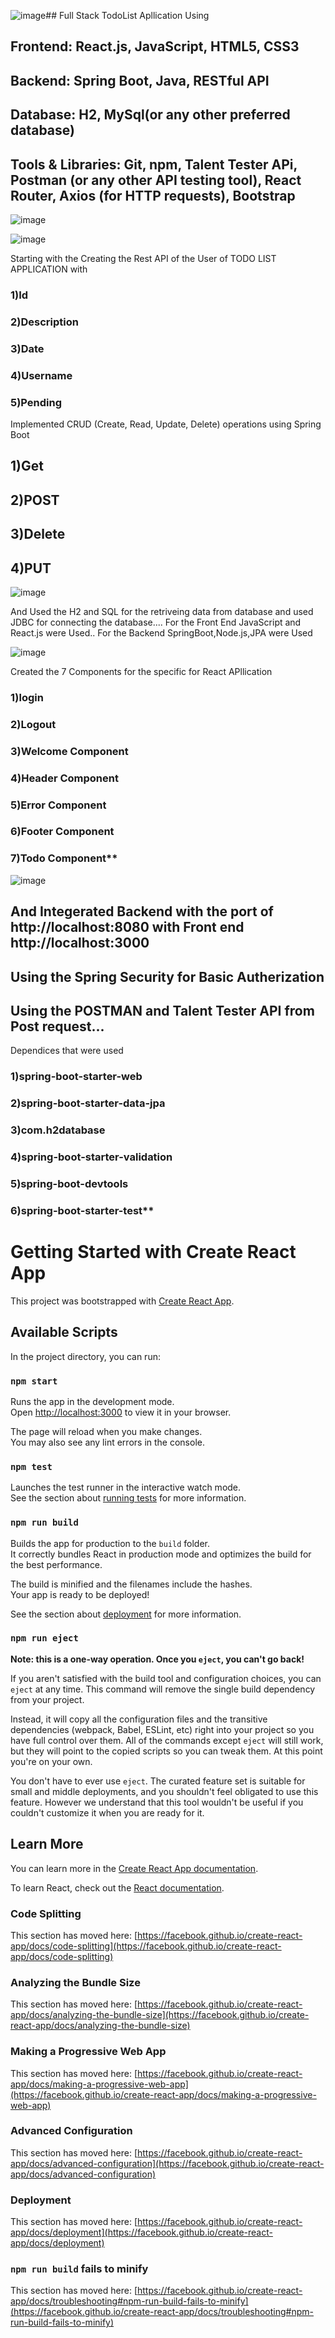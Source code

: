 ![image](https://github.com/Ajjuajith14/app_todo/assets/93632064/92cac007-a6a4-49e2-baad-b950105b98ac)## Full Stack TodoList Apllication Using 
## Frontend: React.js, JavaScript, HTML5, CSS3
## Backend: Spring Boot, Java, RESTful API
## Database: H2, MySql(or any other preferred database)
## Tools & Libraries: Git, npm, Talent Tester APi, Postman (or any other API testing tool), React Router, Axios (for HTTP requests), Bootstrap


![image](https://github.com/Ajjuajith14/app_todo/assets/93632064/cb1a256e-ea4f-4992-a5e0-ffc84713c1e8)

![image](https://github.com/Ajjuajith14/app_todo/assets/93632064/6d4ed9e4-abd7-4f19-bad4-ef1aaf3f9dd2)


Starting with the Creating the Rest API of the User of TODO LIST APPLICATION with 
### 1)Id
### 2)Description
### 3)Date
### 4)Username
### 5)Pending 


Implemented CRUD (Create, Read, Update, Delete) operations using Spring Boot
## 1)Get
## 2)POST
## 3)Delete
## 4)PUT

![image](https://github.com/Ajjuajith14/app_todo/assets/93632064/adcd0050-b38a-4d18-bb84-ad7940798664)

And Used the H2 and SQL for the retriveing data from database and used JDBC for connecting the database....
For the Front End JavaScript and React.js were Used..
For the Backend SpringBoot,Node.js,JPA were Used

![image](https://github.com/Ajjuajith14/app_todo/assets/93632064/53fc8972-1e76-406b-856d-e4e7eae9a40b)


Created the 7 Components for the specific for React APllication
### 1)login
### 2)Logout
### 3)Welcome Component
### 4)Header Component
### 5)Error Component
### 6)Footer Component
### 7)Todo Component**

![image](https://github.com/Ajjuajith14/app_todo/assets/93632064/d3e161be-9407-44ce-928c-0aaf635065cb)


## And Integerated Backend with the port of **http://localhost:8080** with Front end **http://localhost:3000**

## Using the Spring Security for Basic Autherization

## Using the POSTMAN and Talent Tester API from Post request...

Dependices that were used
### 1)spring-boot-starter-web
### 2)spring-boot-starter-data-jpa
### 3)com.h2database
### 4)spring-boot-starter-validation
### 5)spring-boot-devtools
### 6)spring-boot-starter-test**


















# Getting Started with Create React App

This project was bootstrapped with [Create React App](https://github.com/facebook/create-react-app).

## Available Scripts

In the project directory, you can run:

### `npm start`

Runs the app in the development mode.\
Open [http://localhost:3000](http://localhost:3000) to view it in your browser.

The page will reload when you make changes.\
You may also see any lint errors in the console.

### `npm test`

Launches the test runner in the interactive watch mode.\
See the section about [running tests](https://facebook.github.io/create-react-app/docs/running-tests) for more information.

### `npm run build`

Builds the app for production to the `build` folder.\
It correctly bundles React in production mode and optimizes the build for the best performance.

The build is minified and the filenames include the hashes.\
Your app is ready to be deployed!

See the section about [deployment](https://facebook.github.io/create-react-app/docs/deployment) for more information.

### `npm run eject`

**Note: this is a one-way operation. Once you `eject`, you can't go back!**

If you aren't satisfied with the build tool and configuration choices, you can `eject` at any time. This command will remove the single build dependency from your project.

Instead, it will copy all the configuration files and the transitive dependencies (webpack, Babel, ESLint, etc) right into your project so you have full control over them. All of the commands except `eject` will still work, but they will point to the copied scripts so you can tweak them. At this point you're on your own.

You don't have to ever use `eject`. The curated feature set is suitable for small and middle deployments, and you shouldn't feel obligated to use this feature. However we understand that this tool wouldn't be useful if you couldn't customize it when you are ready for it.

## Learn More

You can learn more in the [Create React App documentation](https://facebook.github.io/create-react-app/docs/getting-started).

To learn React, check out the [React documentation](https://reactjs.org/).

### Code Splitting

This section has moved here: [https://facebook.github.io/create-react-app/docs/code-splitting](https://facebook.github.io/create-react-app/docs/code-splitting)

### Analyzing the Bundle Size

This section has moved here: [https://facebook.github.io/create-react-app/docs/analyzing-the-bundle-size](https://facebook.github.io/create-react-app/docs/analyzing-the-bundle-size)

### Making a Progressive Web App

This section has moved here: [https://facebook.github.io/create-react-app/docs/making-a-progressive-web-app](https://facebook.github.io/create-react-app/docs/making-a-progressive-web-app)

### Advanced Configuration

This section has moved here: [https://facebook.github.io/create-react-app/docs/advanced-configuration](https://facebook.github.io/create-react-app/docs/advanced-configuration)

### Deployment

This section has moved here: [https://facebook.github.io/create-react-app/docs/deployment](https://facebook.github.io/create-react-app/docs/deployment)

### `npm run build` fails to minify

This section has moved here: [https://facebook.github.io/create-react-app/docs/troubleshooting#npm-run-build-fails-to-minify](https://facebook.github.io/create-react-app/docs/troubleshooting#npm-run-build-fails-to-minify)
